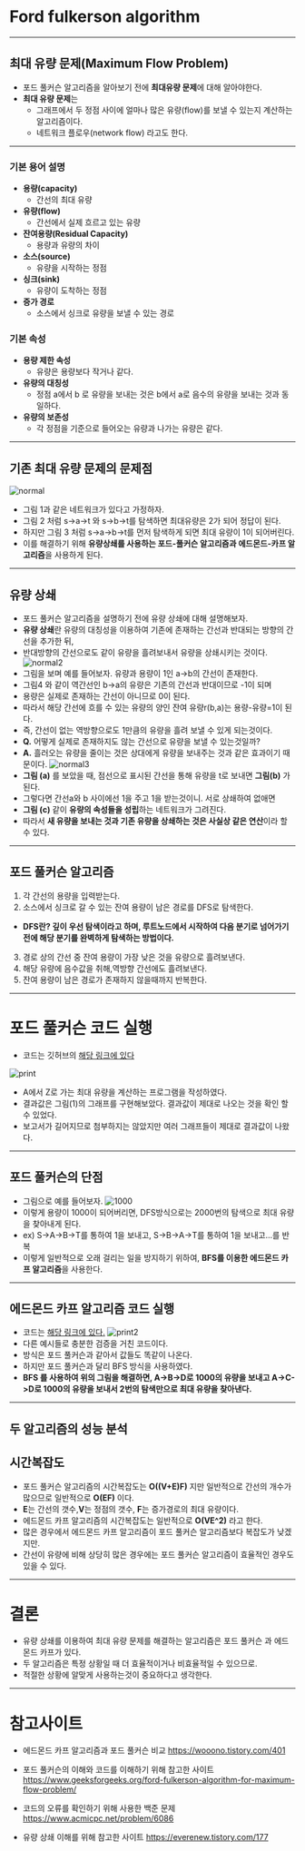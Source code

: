 # Ford fulkerson algorithm

---
## 최대 유량 문제(Maximum Flow Problem)
- 포드 풀커슨 알고리즘을 알아보기 전에 **최대유량 문제**에 대해 알아야한다.
- **최대 유량 문제**는 
  - 그래프에서 두 정점 사이에 얼마나 많은 유량(flow)를 보낼 수 있는지  계산하는 알고리즘이다.
  - 네트워크 플로우(network flow) 라고도 한다.
---
### 기본 용어 설명 
- **용량(capacity)**
  - 간선의 최대 유량 
- **유량(flow)**
  - 간선에서 실제 흐르고 있는 유량
- **잔여용량(Residual Capacity)**
  - 용량과 유량의 차이
- **소스(source)**
  - 유량을 시작하는 정점
- **싱크(sink)**
  - 유량이 도착하는 정점
- **증가 경로**
  - 소스에서 싱크로 유량을 보낼 수 있는 경로
### 기본 속성
- **용량 제한 속성**
  - 유량은 용량보다 작거나 같다.
- **유량의 대칭성**
  - 정점 a에서 b 로 유량을 보내는 것은 b에서 a로 음수의 유량을 보내는 것과 동일하다.
- **유량의 보존성**
  - 각 정점을 기준으로 들어오는 유량과 나가는 유량은 같다. 
---
## 기존 최대 유량 문제의 문제점
![normal](./img/normal.png)

- 그림 1과 같은 네트워크가 있다고 가정하자.
- 그림 2 처럼 s->a->t 와 s->b->t를 탐색하면 최대유량은 2가 되어 정답이 된다.
- 하지만 그림 3 처럼 s->a->b->t를 먼저 탐색하게 되면 최대 유량이 1이 되어버린다.
- 이를 해결하기 위해 **유량상쇄를 사용하는 포드-풀커슨 알고리즘과 에드몬드-카프 알고리즘**을  사용하게 된다.
---
## 유량 상쇄
- 포드 풀커슨 알고리즘을 설명하기 전에 유량 상쇄에 대해 설명해보자.
- **유량 상쇄**란 유량의 대칭성을 이용하여 기존에 존재하는 간선과 반대되는 방향의 간선을 추가한 뒤,
- 반대방향의 간선으로도 같이 유량을 흘려보내서 유량을 상쇄시키는 것이다.  
![normal2](img/normal2.png)
- 그림을 보며 예를 들어보자. 유량과 용량이 1인 a->b의 간선이 존재한다.
- 그림4 와 같이 역간선인 b->a의 유량은 기존의 간선과 반대이므로 -1이 되며
- 용량은 실제로 존재하는 간선이 아니므로 0이 된다.
- 따라서 해당 간선에 흐를 수 있는 유량의 양인 잔여 유량r(b,a)는 용량-유량=1이 된다.
- 즉, 간선이 없는 역방향으로도 1만큼의 유량을 흘려 보낼 수 있게 되는것이다.
- **Q.** 어떻게 실제로 존재하지도 않는 간선으로 유량을 보낼 수 있는것일까?
- **A.** 흘러오는 유량을 줄이는 것은 상대에게 유량을 보내주는 것과 같은 효과이기 때문이다.
![normal3](img/normal3.png)
- **그림 (a)** 를 보았을 때, 점선으로 표시된 간선을 통해 유량을 t로 보내면 **그림(b)** 가 된다.
- 그렇다면 간선a와 b 사이에선 1을 주고 1을 받는것이니. 서로 상쇄하여 없애면
- **그림 (c)** 같이 **유량의 속성들을 성립**하는 네트워크가 그려진다.
- 따라서 **새 유량을 보내는 것과 기존 유량을 상쇄하는 것은 사실상 같은 연산**이라 할 수 있다.
---
## 포드 풀커슨 알고리즘
1. 각 간선의 용량을 입력받는다.
2. 소스에서 싱크로 갈 수 있는 잔여 용량이 남은 경로를 DFS로 탐색한다.
- **DFS란? 깊이 우선 탐색이라고 하며, 루트노드에서 시작하여 다음 분기로 넘어가기 전에 해당 분기를 완벽하게 탐색하는 방법이다.**
3. 경로 상의 간선 중 잔여 용량이 가장 낮은 것을 유량으로 흘려보낸다.
4. 해당 유량에 음수값을 취해,역방향 간선에도 흘려보낸다.
5. 잔여 용량이 남은 경로가 존재하지 않을때까지 반복한다.
---
# 포드 풀커슨 코드 실행 
- 코드는 깃허브의 [해당 링크에 있다](https://github.com/pengcon/algorithm_midterm/blob/main/edmonds-karp.py)

![print](img/print.png)
- A에서 Z로 가는 최대 유량을 계산하는 프로그램을 작성하였다.
- 결과값은 그림(1)의 그래프를 구현해보았다. 결과값이 제대로 나오는 것을 확인 할 수 있었다.
- 보고서가 길어지므로 첨부하지는 않았지만 여러 그래프들이 제대로 결과값이 나왔다.
---
## 포드 풀커슨의 단점
- 그림으로 예를 들어보자.
![1000](img/1000.png)
- 이렇게 용량이 1000이 되어버리면, DFS방식으로는 2000번의 탐색으로 최대 유량을 찾아내게 된다.
- ex) S->A->B->T를 통하여 1을 보내고, S->B->A->T를 통하여 1을 보내고...를 반복
- 이렇게 일반적으로 오래 걸리는 일을 방지하기 위하여, **BFS를 이용한 에드몬드 카프 알고리즘**을 사용한다.
---
## 에드몬드 카프 알고리즘 코드 실행
- 코드는 [해당 링크에 있다.](https://github.com/pengcon/algorithm_midterm/blob/main/edmonds-karp.py)
![print2](img/print2.png)
- 다른 예시들로 충분한 검증을 거친 코드이다.
- 방식은 포드 풀커슨과 같아서 값들도 똑같이 나온다.
- 하지만 포드 풀커슨과 달리 BFS 방식을 사용하였다.
- **BFS 를 사용하여 위의 그림을 해결하면, A->B->D로 1000의 유량을 보내고 A->C->D로 1000의 유량을 보내서 2번의 탐색만으로 최대 유량을 찾아낸다.**
---
## 두 알고리즘의 성능 분석
## 시간복잡도
- 포드 풀커슨 알고리즘의 시간복잡도는 **O((V+E)F)** 지만 일반적으로 간선의 개수가 많으므로 일반적으로 **O(EF)** 이다.
- **E**는 간선의 갯수,**V**는 정점의 갯수, **F**는 증가경로의 최대 유량이다.
- 에드몬드 카프 알고리즘의 시간복잡도는 일반적으로 **O(VE^2)** 라고 한다.
- 많은 경우에서 에드몬드 카프 알고리즘이 포드 풀커슨 알고리즘보다 복잡도가 낮겠지만.
- 간선이 유량에 비해 상당히 많은 경우에는 포드 풀커슨 알고리즘이 효율적인 경우도 있을 수 있다.
---
# 결론
- 유량 상쇄를 이용하여 최대 유량 문제를 해결하는 알고리즘은 포드 풀커슨 과 에드몬드 카프가 있다.
- 두 알고리즘은 특정 상황일 때 더 효율적이거나 비효율적일 수 있으므로.
- 적절한 상황에 알맞게 사용하는것이 중요하다고 생각한다.

---
# 참고사이트
- 에드몬드 카프 알고리즘과 포드 풀커슨 비교
  https://wooono.tistory.com/401  

- 포드 풀커슨의 이해와 코드를 이해하기 위해 참고한 사이트
 https://www.geeksforgeeks.org/ford-fulkerson-algorithm-for-maximum-flow-problem/
- 코드의 오류를 확인하기 위해 사용한 백준 문제
  https://www.acmicpc.net/problem/6086

- 유량 상쇄 이해를 위해 참고한 사이트
  https://everenew.tistory.com/177
